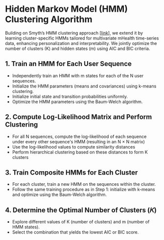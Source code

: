 # Hidden Markov Model (HMM) Clustering Algorithm
Building on Smyth’s HMM clustering approach [[link](https://papers.nips.cc/paper_files/paper/1996/hash/6a61d423d02a1c56250dc23ae7ff12f3-Abstract.html)], we extend it by learning cluster-specific HMMs tailored for multivariate mHealth time-series data, enhancing personalization and interpretability. We jointly optimize the number of clusters (K) and hidden states (m) using AIC and BIC criteria.

## 1. Train an HMM for Each User Sequence
 - Independently train an HMM with m states for each of the N user sequences.
 - Initialize the HMM parameters (means and covariances) using k-means clustering.
 - Initialize initial state and transition probabilities uniformly.
 - Optimize the HMM parameters using the Baum-Welch algorithm.
 
## 2. Compute Log-Likelihood Matrix and Perform Clustering
 - For all N sequences, compute the log-likelihood of each sequence under every other sequence's HMM (resulting in an N × N matrix)
 - Use the log-likelihood values to compute similarity distances
 - Perform hierarchical clustering based on these distances to form K clusters
 
## 3. Train Composite HMMs for Each Cluster
- For each cluster, train a new HMM on the sequences within the cluster.
- Follow the same training procedure as in Step 1: initialize with k-means and optimize using the Baum-Welch algorithm.
 
## 4. Determine the Optimal Number of Clusters (𝐾)
- Explore different values of K (number of clusters) and m (number of HMM states).
- Select the combination that yields the lowest AIC or BIC score.
